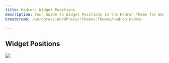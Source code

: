 ```yaml
---
title: Hadron: Widget Positions
description: Your Guide to Widget Positions in the Hadron Theme for WordPress
breadcrumb: /wordpress:WordPress/!themes:Themes/hadron:Hadron

---
```


Widget Positions
-----

![][positions]

[positions]: assets/positions.jpg